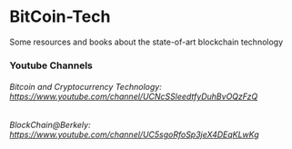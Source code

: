 # BitCoin-Tech
Some resources and books about the state-of-art blockchain technology
### Youtube Channels
###### Bitcoin and Cryptocurrency Technology: https://www.youtube.com/channel/UCNcSSleedtfyDuhBvOQzFzQ 
###### BlockChain@Berkely: https://www.youtube.com/channel/UC5sgoRfoSp3jeX4DEqKLwKg


